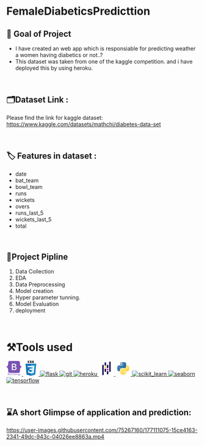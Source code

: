 # FemaleDiabeticsPredicttion

## 🎯 Goal of Project
* I have created an web app which is responsiable for predicting weather a women having diabetics or not..?
* This dataset was taken from one of the kaggle competition. and i have deployed this by using heroku.

<br>

## 🗂️Dataset Link :
Please find the link for kaggle dataset:
https://www.kaggle.com/datasets/mathchi/diabetes-data-set



<br>

## 🏷️ Features in dataset : 
* date	   
* bat_team	
* bowl_team	
* runs	
* wickets	
* overs	
* runs_last_5	
* wickets_last_5	
* total 
<br>

## 📝Project  Pipline 
1. Data Collection
2. EDA 
3. Data Preprocessing 
4. Model creation 
5. Hyper parameter tunning.
6. Model Evaluation 
7. deployment 
<br>

# ⚒️Tools used 

<p align="left"> <a href="https://getbootstrap.com" target="_blank" rel="noreferrer"> <img src="https://raw.githubusercontent.com/devicons/devicon/master/icons/bootstrap/bootstrap-plain-wordmark.svg" alt="bootstrap" width="40" height="40"/> </a> <a href="https://www.w3schools.com/css/" target="_blank" rel="noreferrer"> <img src="https://raw.githubusercontent.com/devicons/devicon/master/icons/css3/css3-original-wordmark.svg" alt="css3" width="40" height="40"/> </a> <a href="https://flask.palletsprojects.com/" target="_blank" rel="noreferrer"> <img src="https://www.vectorlogo.zone/logos/pocoo_flask/pocoo_flask-icon.svg" alt="flask" width="40" height="40"/> </a> <a href="https://git-scm.com/" target="_blank" rel="noreferrer"> <img src="https://www.vectorlogo.zone/logos/git-scm/git-scm-icon.svg" alt="git" width="40" height="40"/> </a> <a href="https://heroku.com" target="_blank" rel="noreferrer"> <img src="https://www.vectorlogo.zone/logos/heroku/heroku-icon.svg" alt="heroku" width="40" height="40"/> </a> <a href="https://pandas.pydata.org/" target="_blank" rel="noreferrer"> <img src="https://raw.githubusercontent.com/devicons/devicon/2ae2a900d2f041da66e950e4d48052658d850630/icons/pandas/pandas-original.svg" alt="pandas" width="40" height="40"/> </a> <a href="https://www.python.org" target="_blank" rel="noreferrer"> <img src="https://raw.githubusercontent.com/devicons/devicon/master/icons/python/python-original.svg" alt="python" width="40" height="40"/> </a> <a href="https://scikit-learn.org/" target="_blank" rel="noreferrer"> <img src="https://upload.wikimedia.org/wikipedia/commons/0/05/Scikit_learn_logo_small.svg" alt="scikit_learn" width="40" height="40"/> </a> <a href="https://seaborn.pydata.org/" target="_blank" rel="noreferrer"> <img src="https://seaborn.pydata.org/_images/logo-mark-lightbg.svg" alt="seaborn" width="40" height="40"/> </a> <a href="https://symfony.com" target="_blank" rel="noreferrer">  </a> <a href="https://www.tensorflow.org" target="_blank" rel="noreferrer"> <img src="https://www.vectorlogo.zone/logos/tensorflow/tensorflow-icon.svg" alt="tensorflow" width="40" height="40"/> </a> </p>




<br>




## ⌛A short Glimpse of application and prediction:

https://user-images.githubusercontent.com/75267160/177111075-15ce4163-2341-49dc-943c-04026ee8863a.mp4

